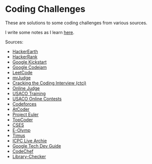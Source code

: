 # Coding Challenges

These are solutions to some coding challenges from various sources.

I write some notes as I learn [here](http://bit.ly/zwliew-notes).

Sources:

- [HackerEarth](https://www.hackerearth.com/)
- [HackerRank](https://www.hackerrank.com/)
- [Google Kickstart](https://codingcompetitions.withgoogle.com/kickstart/)
- [Google Codejam](https://codingcompetitions.withgoogle.com/codejam)
- [LeetCode](https://leetcode.com/)
- [mrJudge](https://dunjudge.me/)
- [Cracking the Coding Interview (ctci)](http://www.crackingthecodinginterview.com/)
- [Online Judge](https://onlinejudge.org/)
- [USACO Training](https://train.usaco.org/usacogate)
- [USACO Online Contests](http://usaco.org/index.php?page=contests)
- [Codeforces](https://codeforces.com/)
- [AtCoder](https://atcoder.jp/)
- [Project Euler](https://projecteuler.net/)
- [TopCoder](https://arena.topcoder.com/)
- [CSES](https://cses.fi/problemset/list/)
- [E-Olymp](https://www.e-olymp.com/)
- [Timus](https://acm.timus.ru)
- [ICPC Live Archie](https://icpcarchive.ecs.baylor.edu/)
- [Google Tech Dev Guide](https://techdevguide.withgoogle.com/)
- [CodeChef](https://www.codechef.com/)
- [Library-Checker](https://judge.yosupo.jp/)